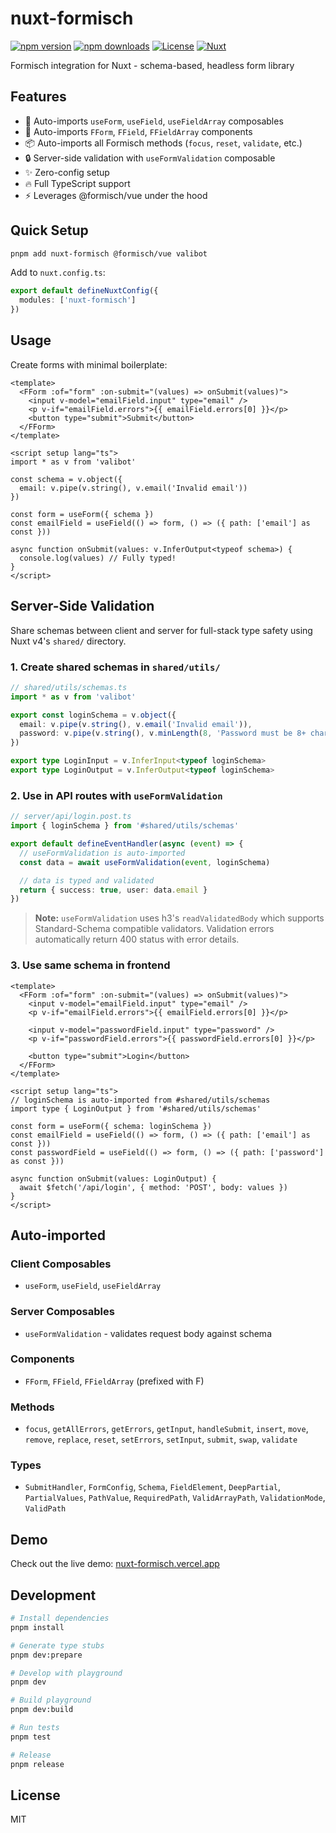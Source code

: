 # nuxt-formisch

[![npm version][npm-version-src]][npm-version-href]
[![npm downloads][npm-downloads-src]][npm-downloads-href]
[![License][license-src]][license-href]
[![Nuxt][nuxt-src]][nuxt-href]

Formisch integration for Nuxt - schema-based, headless form library

## Features

- 🚀 Auto-imports `useForm`, `useField`, `useFieldArray` composables
- 🎨 Auto-imports `FForm`, `FField`, `FFieldArray` components
- 📦 Auto-imports all Formisch methods (`focus`, `reset`, `validate`, etc.)
- 🔒 Server-side validation with `useFormValidation` composable
- ✨ Zero-config setup
- 🔥 Full TypeScript support
- ⚡️ Leverages @formisch/vue under the hood

## Quick Setup

```bash
pnpm add nuxt-formisch @formisch/vue valibot
```

Add to `nuxt.config.ts`:

```ts
export default defineNuxtConfig({
  modules: ['nuxt-formisch']
})
```

## Usage

Create forms with minimal boilerplate:

```vue
<template>
  <FForm :of="form" :on-submit="(values) => onSubmit(values)">
    <input v-model="emailField.input" type="email" />
    <p v-if="emailField.errors">{{ emailField.errors[0] }}</p>
    <button type="submit">Submit</button>
  </FForm>
</template>

<script setup lang="ts">
import * as v from 'valibot'

const schema = v.object({
  email: v.pipe(v.string(), v.email('Invalid email'))
})

const form = useForm({ schema })
const emailField = useField(() => form, () => ({ path: ['email'] as const }))

async function onSubmit(values: v.InferOutput<typeof schema>) {
  console.log(values) // Fully typed!
}
</script>
```

## Server-Side Validation

Share schemas between client and server for full-stack type safety using Nuxt v4's `shared/` directory.

### 1. Create shared schemas in `shared/utils/`

```ts
// shared/utils/schemas.ts
import * as v from 'valibot'

export const loginSchema = v.object({
  email: v.pipe(v.string(), v.email('Invalid email')),
  password: v.pipe(v.string(), v.minLength(8, 'Password must be 8+ chars'))
})

export type LoginInput = v.InferInput<typeof loginSchema>
export type LoginOutput = v.InferOutput<typeof loginSchema>
```

### 2. Use in API routes with `useFormValidation`

```ts
// server/api/login.post.ts
import { loginSchema } from '#shared/utils/schemas'

export default defineEventHandler(async (event) => {
  // useFormValidation is auto-imported
  const data = await useFormValidation(event, loginSchema)

  // data is typed and validated
  return { success: true, user: data.email }
})
```

> **Note:** `useFormValidation` uses h3's `readValidatedBody` which supports Standard-Schema compatible validators. Validation errors automatically return 400 status with error details.

### 3. Use same schema in frontend

```vue
<template>
  <FForm :of="form" :on-submit="(values) => onSubmit(values)">
    <input v-model="emailField.input" type="email" />
    <p v-if="emailField.errors">{{ emailField.errors[0] }}</p>

    <input v-model="passwordField.input" type="password" />
    <p v-if="passwordField.errors">{{ passwordField.errors[0] }}</p>

    <button type="submit">Login</button>
  </FForm>
</template>

<script setup lang="ts">
// loginSchema is auto-imported from #shared/utils/schemas
import type { LoginOutput } from '#shared/utils/schemas'

const form = useForm({ schema: loginSchema })
const emailField = useField(() => form, () => ({ path: ['email'] as const }))
const passwordField = useField(() => form, () => ({ path: ['password'] as const }))

async function onSubmit(values: LoginOutput) {
  await $fetch('/api/login', { method: 'POST', body: values })
}
</script>
```

## Auto-imported

### Client Composables
- `useForm`, `useField`, `useFieldArray`

### Server Composables
- `useFormValidation` - validates request body against schema

### Components
- `FForm`, `FField`, `FFieldArray` (prefixed with F)

### Methods
- `focus`, `getAllErrors`, `getErrors`, `getInput`, `handleSubmit`, `insert`, `move`, `remove`, `replace`, `reset`, `setErrors`, `setInput`, `submit`, `swap`, `validate`

### Types
- `SubmitHandler`, `FormConfig`, `Schema`, `FieldElement`, `DeepPartial`, `PartialValues`, `PathValue`, `RequiredPath`, `ValidArrayPath`, `ValidationMode`, `ValidPath`

## Demo

Check out the live demo: [nuxt-formisch.vercel.app](https://nuxt-formisch.vercel.app)

## Development

```bash
# Install dependencies
pnpm install

# Generate type stubs
pnpm dev:prepare

# Develop with playground
pnpm dev

# Build playground
pnpm dev:build

# Run tests
pnpm test

# Release
pnpm release
```

## License

MIT

<!-- Badges -->
[npm-version-src]: https://img.shields.io/npm/v/nuxt-formisch/latest.svg?style=flat&colorA=020420&colorB=00DC82
[npm-version-href]: https://npmjs.com/package/nuxt-formisch

[npm-downloads-src]: https://img.shields.io/npm/dm/nuxt-formisch.svg?style=flat&colorA=020420&colorB=00DC82
[npm-downloads-href]: https://npm.chart.dev/nuxt-formisch

[license-src]: https://img.shields.io/npm/l/nuxt-formisch.svg?style=flat&colorA=020420&colorB=00DC82
[license-href]: https://npmjs.com/package/nuxt-formisch

[nuxt-src]: https://img.shields.io/badge/Nuxt-020420?logo=nuxt.js
[nuxt-href]: https://nuxt.com

